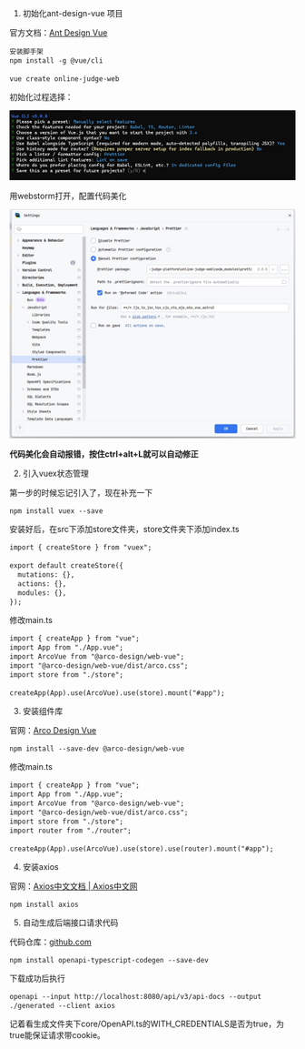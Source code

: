 1. 初始化ant-design-vue 项目

官方文档：[Ant Design Vue](https://2x.antdv.com/docs/vue/getting-started-cn)

```
安装脚手架
npm install -g @vue/cli

vue create online-judge-web
```

初始化过程选择：

![初始化vue项目](../doc/images/初始化vue项目.png)

用webstorm打开，配置代码美化

![webstorm代码美化配置](../doc/images/webstorm代码美化配置.png)

**代码美化会自动报错，按住ctrl+alt+L就可以自动修正**

2. 引入vuex状态管理

第一步的时候忘记引入了，现在补充一下

```
npm install vuex --save
```

安装好后，在src下添加store文件夹，store文件夹下添加index.ts

```
import { createStore } from "vuex";

export default createStore({
  mutations: {},
  actions: {},
  modules: {},
});
```

修改main.ts

```
import { createApp } from "vue";
import App from "./App.vue";
import ArcoVue from "@arco-design/web-vue";
import "@arco-design/web-vue/dist/arco.css";
import store from "./store";

createApp(App).use(ArcoVue).use(store).mount("#app");
```

3. 安装组件库

官网：[Arco Design Vue](https://arco.design/vue/docs/start)

```
npm install --save-dev @arco-design/web-vue
```

修改main.ts

```
import { createApp } from "vue";
import App from "./App.vue";
import ArcoVue from "@arco-design/web-vue";
import "@arco-design/web-vue/dist/arco.css";
import store from "./store";
import router from "./router";

createApp(App).use(ArcoVue).use(store).use(router).mount("#app");
```

4. 安装axios

官网：[Axios中文文档 | Axios中文网](https://www.axios-http.cn/)

```
npm install axios
```

5. 自动生成后端接口请求代码

代码仓库：[github.com](https://github.com/ferdikoomen/openapi-typescript-codegen)

```
npm install openapi-typescript-codegen --save-dev
```

下载成功后执行

```
openapi --input http://localhost:8080/api/v3/api-docs --output ./generated --client axios
```

记着看生成文件夹下core/OpenAPI.ts的WITH_CREDENTIALS是否为true，为true能保证请求带cookie。
